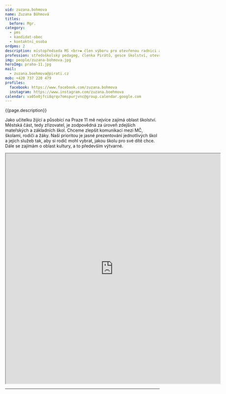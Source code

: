 ```yaml
---
uid: zuzana.bohmova
name: Zuzana Böhmová
titles:
  before: Mgr.
category:
  - pms
  - kandidat-obec
  - kontaktni_osoba
ordpms: 2
description: místopředseda MS <br>▪ člen výboru pro otevřenou radnici a digitalizaci <br>▪ člen komise pro výchovu, vzdělávání a národnostní menšiny
profession: středoškolský pedagog, členka Pirátů, gesce školství, otevřená radnice, digitalizace
img: people/zuzana-bohmova.jpg
heroImg: praha-11.jpg
mail:
  - zuzana.boehmova@pirati.cz
mob: +420 737 220 479
profiles:
  facebook: https://www.facebook.com/zuzana.bohmova
  instagram: https://www.instagram.com/zuzana.boehmova
calendar: va05o0jfci8qrqv7omspurjvnc@group.calendar.google.com
---
```


{{page.description}}

Jako učitelku žijící a působící na Praze 11 mě nejvíce zajímá oblast školství. Městská část, tedy zřizovatel, je zodpovědná za úroveň zdejších mateřských a základních škol. Chceme zlepšit komunikaci mezi MČ, školami, rodiči a žáky. Naší prioritou je jasné prezentování jednotlivých škol a jejich služeb tak, aby si rodič mohl vybrat, jakou školu pro své dítě chce. Dále se zajímám o oblast kultury, a to především výtvarné.

<iframe width="700" height="750" src="https://calendar.google.com/calendar/u/0/embed?src=va05o0jfci8qrqv7omspurjvnc@group.calendar.google.com&ctz=Europe/Prague"></iframe>

---
